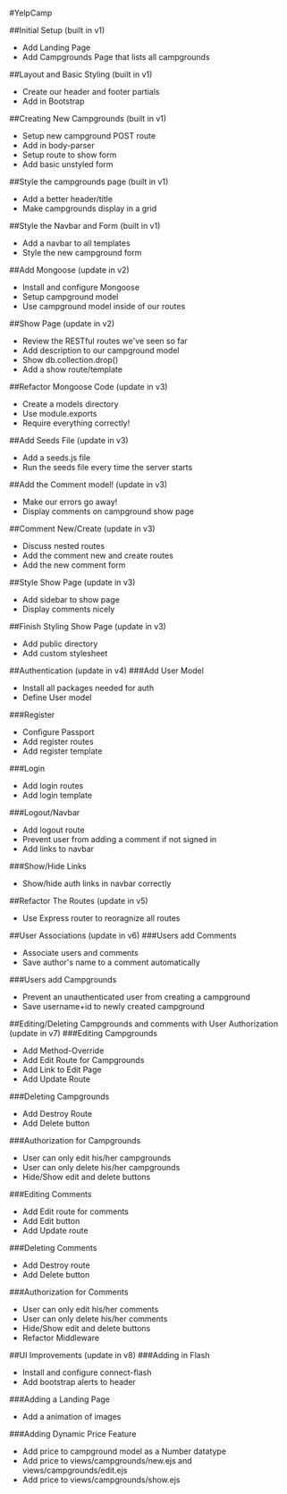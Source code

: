 #YelpCamp


##Initial Setup (built in v1)
* Add Landing Page
* Add Campgrounds Page that lists all campgrounds

##Layout and Basic Styling (built in v1)
* Create our header and footer partials
* Add in Bootstrap

##Creating New Campgrounds (built in v1)
* Setup new campground POST route
* Add in body-parser
* Setup route to show form
* Add basic unstyled form

##Style the campgrounds page (built in v1)
* Add a better header/title
* Make campgrounds display in a grid

##Style the Navbar and Form (built in v1)
* Add a navbar to all templates
* Style the new campground form

##Add Mongoose (update in v2)
* Install and configure Mongoose
* Setup campground model
* Use campground model inside of our routes

##Show Page (update in v2)
* Review the RESTful routes we've seen so far
* Add description to our campground model
* Show db.collection.drop()
* Add a show route/template

##Refactor Mongoose Code (update in v3)
* Create a models directory
* Use module.exports
* Require everything correctly!

##Add Seeds File (update in v3)
* Add a seeds.js file
* Run the seeds file every time the server starts

##Add the Comment model! (update in v3)
* Make our errors go away!
* Display comments on campground show page

##Comment New/Create (update in v3)
* Discuss nested routes
* Add the comment new and create routes
* Add the new comment form

##Style Show Page (update in v3)
* Add sidebar to show page
* Display comments nicely

##Finish Styling Show Page (update in v3)
* Add public directory
* Add custom stylesheet

##Authentication (update in v4)
###Add User Model
* Install all packages needed for auth
* Define User model

###Register
* Configure Passport
* Add register routes
* Add register template

###Login
* Add login routes
* Add login template

###Logout/Navbar
* Add logout route
* Prevent user from adding a comment if not signed in
* Add links to navbar

###Show/Hide Links
* Show/hide auth links in navbar correctly

##Refactor The Routes (update in v5)
* Use Express router to reoragnize all routes

##User Associations (update in v6)
###Users add Comments
* Associate users and comments
* Save author's name to a comment automatically

###Users add Campgrounds
* Prevent an unauthenticated user from creating a campground
* Save username+id to newly created campground

##Editing/Deleting Campgrounds and comments with User Authorization (update in v7)
###Editing Campgrounds
* Add Method-Override
* Add Edit Route for Campgrounds
* Add Link to Edit Page
* Add Update Route

###Deleting Campgrounds
* Add Destroy Route
* Add Delete button

###Authorization for Campgrounds
* User can only edit his/her campgrounds
* User can only delete his/her campgrounds
* Hide/Show edit and delete buttons

###Editing Comments
* Add Edit route for comments
* Add Edit button
* Add Update route

###Deleting Comments
* Add Destroy route
* Add Delete button

###Authorization for Comments
* User can only edit his/her comments
* User can only delete his/her comments
* Hide/Show edit and delete buttons
* Refactor Middleware

##UI Improvements (update in v8)
###Adding in Flash
* Install and configure connect-flash
* Add bootstrap alerts to header

###Adding a Landing Page
* Add a animation of images

###Adding Dynamic Price Feature
* Add price to campground model as a Number datatype
* Add price to views/campgrounds/new.ejs and views/campgrounds/edit.ejs
* Add price to views/campgrounds/show.ejs